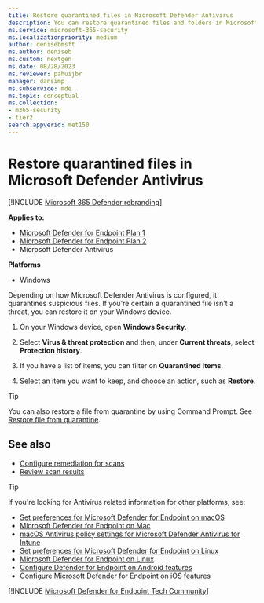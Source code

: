 ```yaml
---
title: Restore quarantined files in Microsoft Defender Antivirus
description: You can restore quarantined files and folders in Microsoft Defender Antivirus.
ms.service: microsoft-365-security
ms.localizationpriority: medium
author: denisebmsft
ms.author: deniseb
ms.custom: nextgen
ms.date: 08/28/2023
ms.reviewer: pahuijbr
manager: dansimp
ms.subservice: mde
ms.topic: conceptual
ms.collection: 
- m365-security
- tier2
search.appverid: met150
---
```


# Restore quarantined files in Microsoft Defender Antivirus

[!INCLUDE [Microsoft 365 Defender rebranding](../../includes/microsoft-defender.md)]


**Applies to:**
- [Microsoft Defender for Endpoint Plan 1](https://go.microsoft.com/fwlink/p/?linkid=2154037)
- [Microsoft Defender for Endpoint Plan 2](https://go.microsoft.com/fwlink/p/?linkid=2154037)
- Microsoft Defender Antivirus

**Platforms**
- Windows

Depending on how Microsoft Defender Antivirus is configured, it quarantines suspicious files. If you're certain a quarantined file isn't a threat, you can restore it on your Windows device.

1. On your Windows device, open **Windows Security**.

2. Select **Virus & threat protection** and then, under **Current threats**, select **Protection history**.

3. If you have a list of items, you can filter on **Quarantined Items**.

4. Select an item you want to keep, and choose an action, such as **Restore**.

> [!TIP]
> You can also restore a file from quarantine by using Command Prompt. See [Restore file from quarantine](respond-file-alerts.md#restore-file-from-quarantine). 


## See also

- [Configure remediation for scans](configure-remediation-microsoft-defender-antivirus.md)
- [Review scan results](review-scan-results-microsoft-defender-antivirus.md)

> [!TIP]
> If you're looking for Antivirus related information for other platforms, see:
> - [Set preferences for Microsoft Defender for Endpoint on macOS](mac-preferences.md)
> - [Microsoft Defender for Endpoint on Mac](microsoft-defender-endpoint-mac.md)
> - [macOS Antivirus policy settings for Microsoft Defender Antivirus for Intune](/mem/intune/protect/antivirus-microsoft-defender-settings-macos)
> - [Set preferences for Microsoft Defender for Endpoint on Linux](linux-preferences.md)
> - [Microsoft Defender for Endpoint on Linux](microsoft-defender-endpoint-linux.md)
> - [Configure Defender for Endpoint on Android features](android-configure.md)
> - [Configure Microsoft Defender for Endpoint on iOS features](ios-configure-features.md)

[!INCLUDE [Microsoft Defender for Endpoint Tech Community](../../includes/defender-mde-techcommunity.md)]

